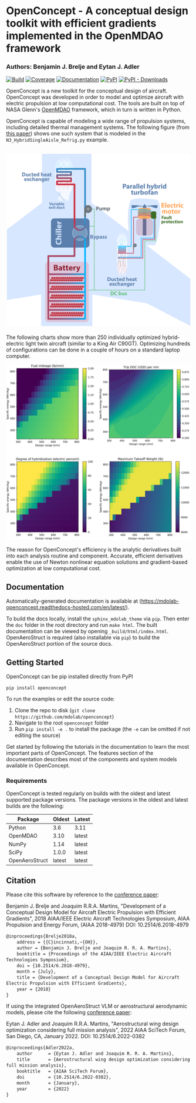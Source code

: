 # OpenConcept - A conceptual design toolkit with efficient gradients implemented in the OpenMDAO framework

### Authors: Benjamin J. Brelje and Eytan J. Adler

[![Build](https://github.com/mdolab/openconcept/workflows/Build/badge.svg?branch=main)](https://github.com/mdolab/openconcept/actions?query=branch%3Amain)
[![Coverage](https://codecov.io/gh/mdolab/openconcept/branch/main/graph/badge.svg?token=RR8CN3IOSL)](https://codecov.io/gh/mdolab/openconcept)
[![Documentation](https://readthedocs.com/projects/mdolab-openconcept/badge/?version=latest)](https://mdolab-openconcept.readthedocs-hosted.com/en/latest/?badge=latest)
[![PyPI](https://img.shields.io/pypi/v/openconcept)](https://pypi.org/project/openconcept/)
[![PyPI - Downloads](https://img.shields.io/pypi/dm/openconcept)](https://pypi.org/project/openconcept/)

OpenConcept is a new toolkit for the conceptual design of aircraft. OpenConcept was developed in order to model and optimize aircraft with electric propulsion at low computational cost. The tools are built on top of NASA Glenn's [OpenMDAO](http://openmdao.org/) framework, which in turn is written in Python.

OpenConcept is capable of modeling a wide range of propulsion systems, including detailed thermal management systems.
The following figure (from [this paper](https://doi.org/10.3390/aerospace9050243)) shows one such system that is modeled in the `N3_HybridSingleAisle_Refrig.py` example.

<h2 align="center">
    <img src="https://raw.githubusercontent.com/mdolab/openconcept/main/doc/_static/images/full_parallel_system_chiller.png" width="500" />
</h2>

The following charts show more than 250 individually optimized hybrid-electric light twin aircraft (similar to a King Air C90GT). Optimizing hundreds of configurations can be done in a couple of hours on a standard laptop computer.

![Example charts](https://raw.githubusercontent.com/mdolab/openconcept/main/doc/_static/images/readme_charts.png)

The reason for OpenConcept's efficiency is the analytic derivatives built into each analysis routine and component. Accurate, efficient derivatives enable the use of Newton nonlinear equation solutions and gradient-based optimization at low computational cost.

## Documentation

Automatically-generated documentation is available at (https://mdolab-openconcept.readthedocs-hosted.com/en/latest/).

To build the docs locally, install the `sphinx_mdolab_theme` via `pip`. Then enter the `doc` folder in the root directory and run `make html`. The built documentation can be viewed by opening `_build/html/index.html`. OpenAeroStruct is required (also installable via `pip`) to build the OpenAeroStruct portion of the source docs.

## Getting Started

OpenConcept can be pip installed directly from PyPI

```shell
pip install openconcept
```

To run the examples or edit the source code:
1. Clone the repo to disk (`git clone https://github.com/mdolab/openconcept`)
2. Navigate to the root `openconcept` folder
3. Run `pip install -e .` to install the package (the `-e` can be omitted if not editing the source)

Get started by following the tutorials in the documentation to learn the most important parts of OpenConcept.
The features section of the documentation describes most of the components and system models available in OpenConcept.

### Requirements

<!-- Remember to change doc/index.rst too! -->

OpenConcept is tested regularly on builds with the oldest and latest supported package versions. The package versions in the oldest and latest builds are the following:

| Package | Oldest | Latest |
| ------- | ------- | ------ |
| Python | 3.6 | 3.11 |
| OpenMDAO | 3.10 | latest |
| NumPy | 1.14 | latest |
| SciPy | 1.0.0 | latest |
| OpenAeroStruct | latest | latest |

## Citation

Please cite this software by reference to the [conference paper](https://www.researchgate.net/publication/326263660_Development_of_a_Conceptual_Design_Model_for_Aircraft_Electric_Propulsion_with_Efficient_Gradients):

Benjamin J. Brelje and Joaquim R.R.A. Martins, "Development of a Conceptual Design Model for Aircraft Electric Propulsion with Efficient Gradients", 2018 AIAA/IEEE Electric Aircraft Technologies Symposium, AIAA Propulsion and Energy Forum, (AIAA 2018-4979) DOI: 10.2514/6.2018-4979

```
@inproceedings{Brelje2018a,
	address = {{C}incinnati,~{OH}},
	author = {Benjamin J. Brelje and Joaquim R. R. A. Martins},
	booktitle = {Proceedings of the AIAA/IEEE Electric Aircraft Technologies Symposium},
	doi = {10.2514/6.2018-4979},
	month = {July},
	title = {Development of a Conceptual Design Model for Aircraft Electric Propulsion with Efficient Gradients},
	year = {2018}
}
```

If using the integrated OpenAeroStruct VLM or aerostructural aerodynamic models, please cite the following [conference paper](https://www.researchgate.net/publication/357559489_Aerostructural_wing_design_optimization_considering_full_mission_analysis):

Eytan J. Adler and Joaquim R.R.A. Martins, "Aerostructural wing design optimization considering full mission analysis", 2022 AIAA SciTech Forum, San Diego, CA, January 2022. DOI: 10.2514/6.2022-0382

```
@inproceedings{Adler2022a,
	author      = {Eytan J. Adler and Joaquim R. R. A. Martins},
	title       = {Aerostructural wing design optimization considering full mission analysis},
	booktitle   = {AIAA SciTech Forum},
	doi         = {10.2514/6.2022-0382},
	month       = {January},
	year        = {2022}
}
```
